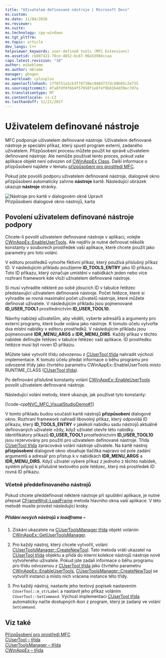 ```yaml
---
title: "Uživatelem definované nástroje | Microsoft Docs"
ms.custom: 
ms.date: 11/04/2016
ms.reviewer: 
ms.suite: 
ms.technology: cpp-windows
ms.tgt_pltfrm: 
ms.topic: article
dev_langs: C++
helpviewer_keywords: user-defined tools (MFC Extensions)
ms.assetid: cb887421-78ce-4652-bc67-96a53984ccaa
caps.latest.revision: "18"
author: mikeblome
ms.author: mblome
manager: ghogen
ms.workload: cplusplus
ms.openlocfilehash: 17f0751a2cb3f78730ec948d737dc99b85c2e735
ms.sourcegitcommit: 8fa8fdf0fbb4f57950f1e8f4f9b81b4d39ec7d7a
ms.translationtype: MT
ms.contentlocale: cs-CZ
ms.lasthandoff: 12/21/2017
---
```

# <a name="user-defined-tools"></a>Uživatelem definované nástroje
MFC podporuje uživatelem definované nástroje. Uživatelem definované nástroje je speciální příkaz, který spustí program externí, zadaného uživatelem. Přizpůsobení procesu můžete použít ke správě uživatelem definované nástroje. Ale nemůže používat tento proces, pokud vaše aplikace objekt není odvozen od [CWinAppEx Class](../mfc/reference/cwinappex-class.md). Další informace o přizpůsobení najdete v tématu [přizpůsobení pro prostředí MFC](../mfc/customization-for-mfc.md).  
  
 Pokud jste povolili podporu uživatelem definované nástroje, dialogové okno přizpůsobení automaticky zahrne **nástroje** kartě. Následující obrázek ukazuje **nástroje** stránky.  
  
 ![Nástroje pro kartě v dialogovém okně Upravit](../mfc/media/custdialogboxtoolstab.png "custdialogboxtoolstab")  
Přizpůsobení dialogové okno nástrojů, karta  
  
## <a name="enabling-user-defined-tools-support"></a>Povolení uživatelem definované nástroje podpory  
 Chcete-li povolit uživatelem definované nástroje v aplikaci, volejte [CWinAppEx::EnableUserTools](../mfc/reference/cwinappex-class.md#enableusertools). Ale nejdřív je nutné definovat několik konstanty v souborech prostředek vaší aplikace, které chcete použít jako parametry pro toto volání.  
  
 V editoru prostředků vytvořte fiktivní příkaz, který používá příslušný příkaz ID. V následujícím příkladu použijeme **ID_TOOLS_ENTRY** jako ID příkazu. Toto ID příkazu, který označuje umístění v nabídkách jeden nebo více rozhraní framework kde vloží uživatelem definované nástroje.  
  
 Si musí vyhradíte některé po sobě jdoucích ID v tabulce řetězec představující uživatelem definované nástroje. Počet řetězce, které si vyhradíte se rovná maximální počet uživatelů nástroje, které můžete definovat uživatele. V následujícím příkladu jsou pojmenované **ID_USER_TOOL1** prostřednictvím **ID_USER_TOOL10**.  
  
 Návrhy nabízejí uživatelům, aby věděli, vyberte adresářů a argumenty pro externí programy, které bude volána jako nástroje. K tomuto účelu vytvořte dva místní nabídky v editoru prostředků. V následujícím příkladu jsou pojmenované **IDR_MENU_ARGS** a **IDR_MENU_DIRS**. Každý příkaz v těchto nabídek definujte řetězec v tabulce řetězec vaší aplikace. ID prostředku řetězce musí být roven ID příkazu.  
  
 Můžete také vytvořit třídu odvozenou z [CUserTool třída](../mfc/reference/cusertool-class.md) nahradit výchozí implementace. K tomuto účelu předat informace o běhu programu pro odvozené třídy jako čtvrtého parametru CWinAppEx::EnableUserTools místo RUNTIME_CLASS ([CUserTool třída](../mfc/reference/cusertool-class.md)).  
  
 Po definování příslušné konstanty volání [CWinAppEx::EnableUserTools](../mfc/reference/cwinappex-class.md#enableusertools) povolit uživatelem definované nástroje.  
  
 Následující volání metody, které ukazuje, jak používat tyto konstanty:  
  
 [!code-cpp[NVC_MFC_VisualStudioDemo#1](../mfc/codesnippet/cpp/user-defined-tools_1.cpp)]  
  
 V tomto příkladu budou součástí kartě nástrojů **přizpůsobení** dialogové okno. Rozhraní framework nahradí libovolný příkaz, který odpovídá ID příkazu, který **ID_TOOLS_ENTRY** v jakékoli nabídku sadu nástrojů aktuálně definovaných uživatele vždy, když uživatel otevře této nabídky. Identifikátory příkazů **ID_USER_TOOL1** prostřednictvím **ID_USER_TOOL10** jsou rezervovány pro použití pro uživatelem definované nástroje. Třída [CUserTool třída](../mfc/reference/cusertool-class.md) zpracovává volání nástroje uživatele. Na kartě nástroj **přizpůsobení** dialogové okno obsahuje tlačítka napravo od pole zadání argumentů a adresář pro přístup k v nabídkách **IDR_MENU_ARGS** a **IDR_MENU_DIRS**. Když uživatel vybere příkaz z jednoho z těchto nabídek, systém připojí k příslušné textového pole řetězec, který má prostředek ID rovná ID příkazu.  
  
### <a name="including-predefined-tools"></a>Včetně předdefinovaného nástrojů  
 Pokud chcete předdefinovat některé nástroje při spuštění aplikace, je nutné přepsat [CFrameWnd::LoadFrame](../mfc/reference/cframewnd-class.md#loadframe) metoda hlavního okna vaší aplikace. V této metodě musíte provést následující kroky.  
  
##### <a name="to-add-new-tools-in-loadframe"></a>Přidání nových nástrojů v loadframe –  
  
1.  Získání ukazatele na [CUserToolsManager třída](../mfc/reference/cusertoolsmanager-class.md) objekt voláním [CWinAppEx::GetUserToolsManager](../mfc/reference/cwinappex-class.md#getusertoolsmanager).  
  
2.  Pro každý nástroj, který chcete vytvořit, volání [CUserToolsManager::CreateNewTool](../mfc/reference/cusertoolsmanager-class.md#createnewtool). Tato metoda vrátí ukazatel na [CUserTool třída](../mfc/reference/cusertool-class.md) objektu a přidá do interní kolekce nástrojů nástroje nově vytvořeného uživatele. Pokud jste zadali informace o běhu programu pro třídu odvozenou z [CUserTool třída](../mfc/reference/cusertool-class.md) jako čtvrtého parametru [CWinAppEx::EnableUserTools](../mfc/reference/cwinappex-class.md#enableusertools), [CUserToolsManager::CreateNewTool](../mfc/reference/cusertoolsmanager-class.md#createnewtool) se vytvořit instanci a místo nich vrácena instance této třídy.  
  
3.  Pro každý nástroj, nastavte jeho textový popisek nastavením `CUserTool::m_strLabel` a nastavit jeho příkaz voláním `CUserTool::SetCommand`. Výchozí implementaci [CUserTool třída](../mfc/reference/cusertool-class.md) automaticky načte dostupných ikon z program, který je zadaný ve volání `SetCommand`.  
  
## <a name="see-also"></a>Viz také  
 [Přizpůsobení pro prostředí MFC](../mfc/customization-for-mfc.md)   
 [CUserTool – třída](../mfc/reference/cusertool-class.md)   
 [CUserToolsManager – třída](../mfc/reference/cusertoolsmanager-class.md)   
 [CWinAppEx – třída](../mfc/reference/cwinappex-class.md)




